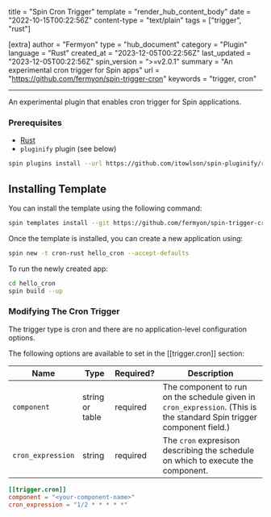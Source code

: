 title = "Spin Cron Trigger"
template = "render_hub_content_body"
date = "2022-10-15T00:22:56Z"
content-type = "text/plain"
tags = ["trigger", "rust"]

[extra]
author = "Fermyon"
type = "hub_document"
category = "Plugin"
language = "Rust"
created_at = "2023-12-05T00:22:56Z"
last_updated = "2023-12-05T00:22:56Z"
spin_version = “>=v2.0.1"
summary = "An experimental cron trigger for Spin apps"
url = "https://github.com/fermyon/spin-trigger-cron"
keywords = "trigger, cron"

---

An experimental plugin that enables cron trigger for Spin applications. 

### Prerequisites

* [Rust](https://www.rust-lang.org/tools/install)
* `pluginify` plugin (see below)

```bash
spin plugins install --url https://github.com/itowlson/spin-pluginify/releases/download/canary/pluginify.json
```
## Installing Template
You can install the template using the following command:

```bash
spin templates install --git https://github.com/fermyon/spin-trigger-cron
```

Once the template is installed, you can create a new application using:

```bash
spin new -t cron-rust hello_cron --accept-defaults
```

To run the newly created app:

```bash
cd hello_cron
spin build --up
```

### Modifying The Cron Trigger

The trigger type is cron and there are no application-level configuration options.

The following options are available to set in the [[trigger.cron]] section:

| Name                  | Type             | Required? | Description |
|-----------------------|------------------|-----------|-------------|
| `component`           | string or table  | required  | The component to run on the schedule given in `cron_expression`. (This is the standard Spin trigger component field.) |
| `cron_expression`     | string           | required  | The `cron` expresison describing the schedule on which to execute the component. |

```toml
[[trigger.cron]]
component = "<your-component-name>"
cron_expression = "1/2 * * * * *"
```
